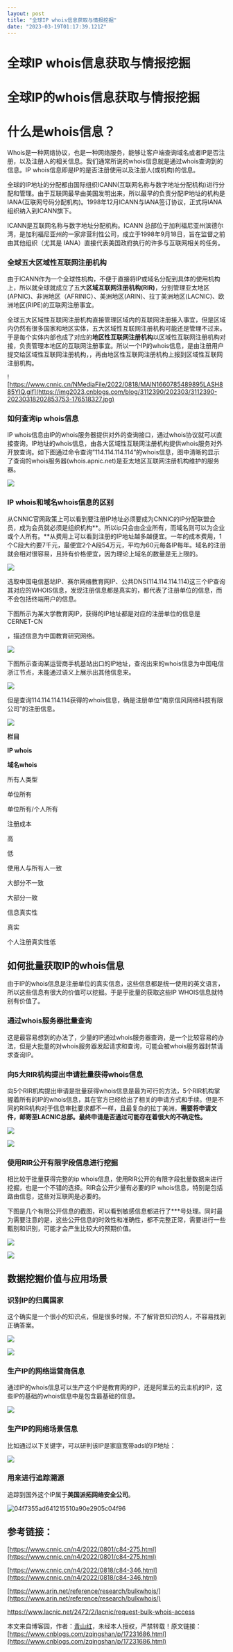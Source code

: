 ```yaml
---
layout: post
title: "全球IP whois信息获取与情报挖掘"
date: "2023-03-19T01:17:39.121Z"
---
```

全球IP whois信息获取与情报挖掘
===================

全球IP的whois信息获取与情报挖掘
===================

什么是whois信息？
===========

Whois是一种网络协议，也是一种网络服务，能够让客户端查询域名或者IP是否注册，以及注册人的相关信息。我们通常所说的whois信息就是通过whois查询到的信息。IP whois信息即是IP的是否注册使用以及注册人(或机构)的信息。

全球的IP地址的分配都由国际组织ICANN(互联网名称与数字地址分配机构)进行分配和管理。由于互联网最早由美国发明出来，所以最早的负责分配IP地址的机构是IANA(互联网号码分配机构)。1998年12月ICANN与IANA签订协议，正式将IANA组织纳入到ICANN旗下。

ICANN是互联网名称与数字地址分配机构。ICANN 总部位于加利福尼亚州滨德尔湾，是加利福尼亚州的一家非营利性公司，成立于1998年9月18日，旨在监督之前由其他组织（尤其是 IANA）直接代表美国政府执行的许多与互联网相关的任务。

### 全球五大区域性互联网注册机构

由于ICANN作为一个全球性机构，不便于直接将IP或域名分配到具体的使用机构上，所以就全球就成立了五大**区域互联网注册机构(RIR)**，分别管理亚太地区(APNIC)、非洲地区（AFRINIC）、美洲地区(ARIN)、拉丁美洲地区(LACNIC)、欧洲地区(RIPE)的互联网注册事宜。

全球五大区域性互联网注册机构直接管理区域内的互联网注册接入事宜，但是区域内仍然有很多国家和地区实体，五大区域性互联网注册机构可能还是管理不过来。于是每个实体内部也成了对应的**地区性互联网注册机构**以区域性互联网注册机构对接，负责管理本地区的互联网注册事宜。所以一个IP的whois信息，是由注册用户提交给区域性互联网注册机构，，再由地区性互联网注册机构上报到区域性互联网注册机构。

![https://www.cnnic.cn/NMediaFile/2022/0818/MAIN1660785489895LASH885YIQ.gif](https://img2023.cnblogs.com/blog/3112390/202303/3112390-20230318202853753-176518327.jpg)

### 如何查询ip whois信息

IP whois信息由IP的whois服务器提供对外的查询接口，通过whois协议就可以直接查询。IP地址的whois信息，由各大区域性互联网注册机构提供whois服务对外开放查询。如下图通过命令查询”114.114.114.114”的whois信息，图中清晰的显示了查询的whois服务器(whois.apnic.net)是亚太地区互联网注册机构维护的服务器。

![](https://img2023.cnblogs.com/blog/3112390/202303/3112390-20230318202853787-1733097648.png)

### IP whois和域名whois信息的区别

从CNNIC官网政策上可以看到要注册IP地址必须要成为CNNIC的IP分配联盟会员，成为会员就必须是组织机构**。所以ip只会由企业所有，而域名则可以为企业或个人所有。**从费用上可以看到注册的IP地址越多越便宜。一年的成本费用，1个C段大约要7千元，最便宜2个A段54万元，平均为60元每各IP每年。域名的注册就会相对很容易，且持有价格便宜，因为理论上域名的数量是无上限的。

![](https://img2023.cnblogs.com/blog/3112390/202303/3112390-20230318202853927-1550469819.png)

选取中国电信基站IP、赛尔网络教育网IP、公共DNS(114.114.114.114)这三个IP查询其对应的WHOIS信息，发现注册信息都是真实的，都代表了注册单位的信息，而不会包括终端用户的信息。

下图所示为某大学教育网IP，获得的IP地址都是对应的注册单位的信息是CERNET-CN

，描述信息为中国教育研究网络。

![](https://img2023.cnblogs.com/blog/3112390/202303/3112390-20230318202853807-916347841.png)

下图所示查询某运营商手机基站出口的IP地址，查询出来的whois信息为中国电信浙江节点，未能通过语义上展示出其他信息来。

![](https://img2023.cnblogs.com/blog/3112390/202303/3112390-20230318202853798-162310331.png)

但是查询114.114.114.114获得的whois信息，确是注册单位“南京信风网络科技有限公司”的注册信息。

![](https://img2023.cnblogs.com/blog/3112390/202303/3112390-20230318202853776-732341861.png)

**栏目**

**IP whois**

**域名whois**

所有人类型

单位所有

单位所有/个人所有

注册成本

高

低

使用人与所有人一致

大部分不一致

大部分一致

信息真实性

真实

个人注册真实性低

如何批量获取IP的whois信息
----------------

由于IP的whois信息是注册单位的真实信息，这些信息都是统一使用的英文语言，所以这些信息有很大的价值可以挖掘。于是乎批量的获取这些IP WHOIS信息就特别有价值了。

### 通过whois服务器批量查询

这是最容易想到的办法了，少量的IP通过whois服务器查询，是一个比较容易的办法，但是大批量的对whois服务器发起请求和查询，可能会被whois服务器封禁请求查询IP。

### 向5大RIR机构提出申请批量获得whois信息

向5个RIR机构提出申请是批量获得whois信息是最为可行的方法，5个RIR机构掌握着所有的IP的whois信息，其在官方已经给出了相关的申请方式和手续。但是不同的RIR机构对于信息审批要求都不一样，且最复杂的拉丁美洲，**需要将申请文件，邮寄至LACNIC总部。最终申请是否通过可能存在着很大的不确定性。**

![](https://img2023.cnblogs.com/blog/3112390/202303/3112390-20230318202853833-1545244467.png)

![](https://img2023.cnblogs.com/blog/3112390/202303/3112390-20230318202853928-896433881.png)

### 使用RIR公开有限字段信息进行挖掘

相比较于批量获得完整的ip whois信息，使用RIR公开的有限字段批量数据来进行挖掘，也是一个不错的选择。RIR会公开少量有必要的IP whois信息，特别是包括路由信息，这些对互联网是必要的。

下图是几个有限公开信息的截图，可以看到敏感信息都进行了\*\*\*号处理。同时最为需要注意的是，这些公开信息的时效性和准确性，都不完整正常，需要进行一些甄别和识别，可能才会产生比较大的预期价值。

![](https://img2023.cnblogs.com/blog/3112390/202303/3112390-20230318202853875-91911609.png)

![](https://img2023.cnblogs.com/blog/3112390/202303/3112390-20230318202853908-246974126.png)

数据挖掘价值与应用场景
-----------

### 识别IP的归属国家

这个确实是一个很小的知识点，但是很多时候，不了解背景知识的人，不容易找到正确答案。

![](https://img2023.cnblogs.com/blog/3112390/202303/3112390-20230318202853853-1233968246.png)

![](https://img2023.cnblogs.com/blog/3112390/202303/3112390-20230318202853699-1353814759.png)

### 生产IP的网络运营商信息

通过IP的whois信息可以生产这个IP是教育网的IP，还是阿里云的云主机的IP，这些IP的基础的whois信息中是包含最基础的信息。

![](https://img2023.cnblogs.com/blog/3112390/202303/3112390-20230318202853807-916347841.png)

### 生产IP的网络场景信息

比如通过以下关键字，可以研判该IP是家庭宽带adsl的IP地址：

![](https://img2023.cnblogs.com/blog/3112390/202303/3112390-20230318202853781-2117267109.png)

### 用来进行追踪溯源

追踪到国外这个IP属于**美国派拓网络安全公司**。

![04f7355ad641215510a90e2905c04f96](https://img2023.cnblogs.com/blog/3112390/202303/3112390-20230318202853839-1547117821.png)

参考链接：
-----

[https://www.cnnic.cn/n4/2022/0801/c84-275.html](https://www.cnnic.cn/n4/2022/0801/c84-275.html)

[https://www.cnnic.cn/n4/2022/0818/c84-346.html](https://www.cnnic.cn/n4/2022/0818/c84-346.html)

[https://www.arin.net/reference/research/bulkwhois/](https://www.arin.net/reference/research/bulkwhois/)

https://www.lacnic.net/2472/2/lacnic/request-bulk-whois-access

本文来自博客园，作者：[青山红](https://www.cnblogs.com/zqingshan/)，未经本人授权，严禁转载！原文链接：[https://www.cnblogs.com/zqingshan/p/17231686.html](https://www.cnblogs.com/zqingshan/p/17231686.html)